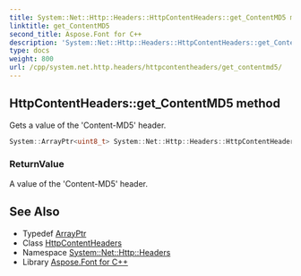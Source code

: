 ```yaml
---
title: System::Net::Http::Headers::HttpContentHeaders::get_ContentMD5 method
linktitle: get_ContentMD5
second_title: Aspose.Font for C++
description: 'System::Net::Http::Headers::HttpContentHeaders::get_ContentMD5 method. Gets a value of the ''Content-MD5'' header in C++.'
type: docs
weight: 800
url: /cpp/system.net.http.headers/httpcontentheaders/get_contentmd5/
---
```

## HttpContentHeaders::get_ContentMD5 method


Gets a value of the 'Content-MD5' header.

```cpp
System::ArrayPtr<uint8_t> System::Net::Http::Headers::HttpContentHeaders::get_ContentMD5()
```


### ReturnValue

A value of the 'Content-MD5' header.

## See Also

* Typedef [ArrayPtr](../../../system/arrayptr/)
* Class [HttpContentHeaders](../)
* Namespace [System::Net::Http::Headers](../../)
* Library [Aspose.Font for C++](../../../)
